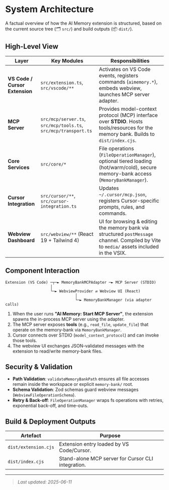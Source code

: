 # System Architecture

A factual overview of how the AI Memory extension is structured, based on the current source tree (🗂 `src/`) and build outputs (📦 `dist/`).

## High-Level View

| Layer | Key Modules | Responsibilities |
|-------|-------------|-------------------|
| **VS Code / Cursor Extension** | `src/extension.ts`, `src/vscode/**` | Activates on VS Code events, registers commands (`aimemory.*`), embeds webview, launches MCP server adapter. |
| **MCP Server** | `src/mcp/server.ts`, `src/mcp/tools.ts`, `src/mcp/transport.ts` | Provides model-context protocol (MCP) interface over **STDIO**. Hosts tools/resources for the memory bank. Builds to `dist/index.cjs`. |
| **Core Services** | `src/core/*` | File operations (`FileOperationManager`), optional tiered loading (hot/warm/cold), secure memory-bank access (`MemoryBankManager`). |
| **Cursor Integration** | `src/cursor/**`, `src/cursor-integration.ts` | Updates `~/.cursor/mcp.json`, registers Cursor-specific prompts, rules, and commands. |
| **Webview Dashboard** | `src/webview/**` (React 19 + Tailwind 4) | UI for browsing & editing the memory bank via structured `postMessage` channel. Compiled by Vite to `media/` assets included in the VSIX. |

## Component Interaction

```
Extension (VS Code) ─┬─► MemoryBankMCPAdapter ─► MCP Server (STDIO)
                    │
                    └─► WebviewProvider ⇄ Webview UI (React)
                               │
                               └─► MemoryBankManager (via adapter calls)
```

1. When the user runs **"AI Memory: Start MCP Server"**, the extension spawns the in-process MCP server using the adapter.
2. The MCP server exposes **tools** (e.g., `read_file`, `update_file`) that operate on the memory-bank via `MemoryBankManager`.
3. Cursor connects over STDIO (`model_context_protocol`) and can invoke those tools.
4. The webview UI exchanges JSON-validated messages with the extension to read/write memory-bank files.

## Security & Validation

- **Path Validation**: `validateMemoryBankPath` ensures all file accesses remain inside the workspace or explicit `memory-bank/` root.
- **Schema Validation**: Zod schemas guard webview messages (`WebviewFileOperationSchema`).
- **Retry & Back-off**: `FileOperationManager` wraps fs operations with retries, exponential back-off, and time-outs.

## Build & Deployment Outputs

| Artefact | Purpose |
|----------|---------|
| `dist/extension.cjs` | Extension entry loaded by VS Code/Cursor. |
| `dist/index.cjs` | Stand-alone MCP server for Cursor CLI integration. |

---
> _Last updated: 2025-06-11_
